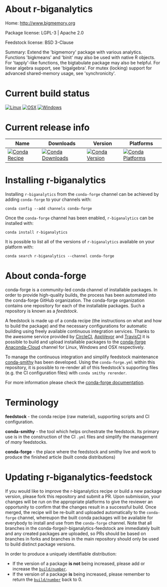 About r-biganalytics
====================

Home: http://www.bigmemory.org

Package license: LGPL-3 | Apache 2.0

Feedstock license: BSD 3-Clause

Summary: Extend the 'bigmemory' package with various analytics. Functions 'bigkmeans' and 'binit' may also be used with native R objects. For 'tapply'-like functions, the bigtabulate package may also be helpful. For linear algebra support, see 'bigalgebra'.  For mutex (locking) support for advanced shared-memory usage, see 'synchronicity'.



Current build status
====================

[![Linux](https://img.shields.io/circleci/project/github/conda-forge/r-biganalytics-feedstock/master.svg?label=Linux)](https://circleci.com/gh/conda-forge/r-biganalytics-feedstock)
[![OSX](https://img.shields.io/travis/conda-forge/r-biganalytics-feedstock/master.svg?label=macOS)](https://travis-ci.org/conda-forge/r-biganalytics-feedstock)
[![Windows](https://img.shields.io/appveyor/ci/conda-forge/r-biganalytics-feedstock/master.svg?label=Windows)](https://ci.appveyor.com/project/conda-forge/r-biganalytics-feedstock/branch/master)

Current release info
====================

| Name | Downloads | Version | Platforms |
| --- | --- | --- | --- |
| [![Conda Recipe](https://img.shields.io/badge/recipe-r--biganalytics-green.svg)](https://anaconda.org/conda-forge/r-biganalytics) | [![Conda Downloads](https://img.shields.io/conda/dn/conda-forge/r-biganalytics.svg)](https://anaconda.org/conda-forge/r-biganalytics) | [![Conda Version](https://img.shields.io/conda/vn/conda-forge/r-biganalytics.svg)](https://anaconda.org/conda-forge/r-biganalytics) | [![Conda Platforms](https://img.shields.io/conda/pn/conda-forge/r-biganalytics.svg)](https://anaconda.org/conda-forge/r-biganalytics) |

Installing r-biganalytics
=========================

Installing `r-biganalytics` from the `conda-forge` channel can be achieved by adding `conda-forge` to your channels with:

```
conda config --add channels conda-forge
```

Once the `conda-forge` channel has been enabled, `r-biganalytics` can be installed with:

```
conda install r-biganalytics
```

It is possible to list all of the versions of `r-biganalytics` available on your platform with:

```
conda search r-biganalytics --channel conda-forge
```


About conda-forge
=================

conda-forge is a community-led conda channel of installable packages.
In order to provide high-quality builds, the process has been automated into the
conda-forge GitHub organization. The conda-forge organization contains one repository
for each of the installable packages. Such a repository is known as a *feedstock*.

A feedstock is made up of a conda recipe (the instructions on what and how to build
the package) and the necessary configurations for automatic building using freely
available continuous integration services. Thanks to the awesome service provided by
[CircleCI](https://circleci.com/), [AppVeyor](http://www.appveyor.com/)
and [TravisCI](https://travis-ci.org/) it is possible to build and upload installable
packages to the [conda-forge](https://anaconda.org/conda-forge)
[Anaconda-Cloud](http://docs.anaconda.org/) channel for Linux, Windows and OSX respectively.

To manage the continuous integration and simplify feedstock maintenance
[conda-smithy](http://github.com/conda-forge/conda-smithy) has been developed.
Using the ``conda-forge.yml`` within this repository, it is possible to re-render all of
this feedstock's supporting files (e.g. the CI configuration files) with ``conda smithy rerender``.

For more information please check the [conda-forge documentation](https://conda-forge.org/docs/).

Terminology
===========

**feedstock** - the conda recipe (raw material), supporting scripts and CI configuration.

**conda-smithy** - the tool which helps orchestrate the feedstock.
                   Its primary use is in the construction of the CI ``.yml`` files
                   and simplify the management of *many* feedstocks.

**conda-forge** - the place where the feedstock and smithy live and work to
                  produce the finished article (built conda distributions)


Updating r-biganalytics-feedstock
=================================

If you would like to improve the r-biganalytics recipe or build a new
package version, please fork this repository and submit a PR. Upon submission,
your changes will be run on the appropriate platforms to give the reviewer an
opportunity to confirm that the changes result in a successful build. Once
merged, the recipe will be re-built and uploaded automatically to the
`conda-forge` channel, whereupon the built conda packages will be available for
everybody to install and use from the `conda-forge` channel.
Note that all branches in the conda-forge/r-biganalytics-feedstock are
immediately built and any created packages are uploaded, so PRs should be based
on branches in forks and branches in the main repository should only be used to
build distinct package versions.

In order to produce a uniquely identifiable distribution:
 * If the version of a package **is not** being increased, please add or increase
   the [``build/number``](http://conda.pydata.org/docs/building/meta-yaml.html#build-number-and-string).
 * If the version of a package **is** being increased, please remember to return
   the [``build/number``](http://conda.pydata.org/docs/building/meta-yaml.html#build-number-and-string)
   back to 0.